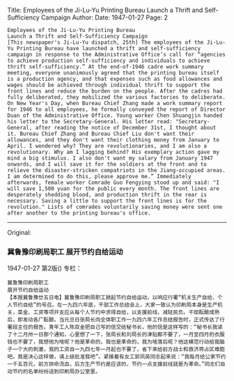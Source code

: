 Title: Employees of the Ji-Lu-Yu Printing Bureau Launch a Thrift and Self-Sufficiency Campaign
Author:
Date: 1947-01-27
Page: 2

    Employees of the Ji-Lu-Yu Printing Bureau
    Launch a Thrift and Self-Sufficiency Campaign
    [This newspaper's Ji-Lu-Yu dispatch, 25th] The employees of the Ji-Lu-Yu Printing Bureau have launched a thrift and self-sufficiency campaign in response to the Administrative Office’s call for “agencies to achieve production self-sufficiency and individuals to achieve thrift self-sufficiency.” At the end-of-1946 cadre work summary meeting, everyone unanimously agreed that the printing bureau itself is a production agency, and that expenses such as food allowances and wages should be achieved through individual thrift to support the front lines and reduce the burden on the people. After the cadres had fully deliberated, they mobilized the various factories to deliberate. On New Year's Day, when Bureau Chief Zhang made a work summary report for 1946 to all employees, he formally conveyed the report of Director Duan of the Administrative Office. Young worker Chen Shuangjin handed his letter to the Secretary-General. His letter read: "Secretary-General, after reading the notice of December 31st, I thought about it. Bureau Chief Zhang and Bureau Chief Liu don't want their allowances, and they don't want their clothing money from January to April. I wondered why? They are revolutionaries, and I am also a revolutionary. Why am I lagging behind? His exemplary action gave my mind a big stimulus. I also don't want my salary from January 1947 onwards, and I will save it for the soldiers at the front and to relieve the disaster-stricken compatriots in the Jiang-occupied areas. I am determined to do this, please approve me.” Immediately afterwards, female worker Comrade Guo Fengying stood up and said: "I will save 1,500 yuan for the public every month. The front lines are desperately shedding blood, and production thrift in the rear is necessary. Saving a little to support the front lines is for the revolution." Lists of comrades voluntarily saving money were sent one after another to the printing bureau's office.



<hr /> 

Original: 


### 冀鲁豫印刷局职工  展开节约自给运动

1947-01-27
第2版()
专栏：

    冀鲁豫印刷局职工
    展开节约自给运动
    【本报冀鲁豫廿五日电】冀鲁豫印刷局职工掀起节约自给运动，以响应行署“机关生产自给、个人节约自给”的号召。在一九四六年底，干部工作总结会上，大家一致认为印刷局本身是生产机关，菜金、工资等项开支应从每个人节约中求得自给，以支援前线，减轻民负。干部酝酿成熟后，即发动各厂酝酿。当元旦日张局长向全体职工作一九四六年工作总结报告时，正式传达了行署段主任的报告。青年工人陈双金把自己写的信交给秘书长，他的信是这样写的：“秘书长我读了十二月卅一日那个通知，心里想了一下，张局长和刘局长的津贴都不要了，一月至四月的衣服钱也不要了，我想他为啥呢？他是革命的，我也是革命的，我为啥落后呢？他这模范行动给我脑子一个大的刺激，我的工资自一九四七年一月起也不要了，省下来给前方战士和救济蒋占区难胞吧。我是决心这样做，请上级批准我吧”。紧接着有女工郭凤英同志起来说：“我每月给公家节约一千五百元，前方拚命流血，后方生产节约是应该的，节约一点支援前线就是为革命。”同志们自动节约的名单纷纷送到印刷局办公室里。
